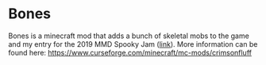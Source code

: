 # Bones
Bones is a minecraft mod that adds a bunch of skeletal mobs to the game and my entry for the 2019 MMD Spooky Jam ([link](https://github.com/MinecraftModDevelopment/MMD-Site/blob/master/docs/events/spooky_jam_2019.md)). More information can be found here:
https://www.curseforge.com/minecraft/mc-mods/crimsonfluff
